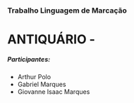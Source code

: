 <h3>Trabalho Linguagem de Marcação</h3>

<h1>ANTIQUÁRIO - </h1>


<h5>Participantes:</h5>
<ul>
  <li>Arthur Polo</li>
  <li>Gabriel Marques</li>
  <li>Giovanne Isaac Marques</li>
</ul>
